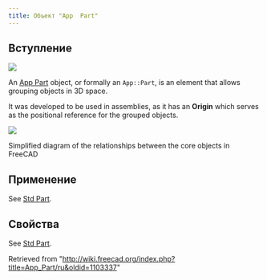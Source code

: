 ```yaml
---
title: Объект "App  Part"
---
```

## Вступление

![](/images/Geofeaturegroup.svg)

An [App Part](/App_Part "App Part") object, or formally an `App::Part`, is an element that allows grouping objects in 3D space.

It was developed to be used in assemblies, as it has an **Origin** which serves as the positional reference for the grouped objects.

![](/images/FreeCAD_core_objects.svg)

Simplified diagram of the relationships between the core objects in FreeCAD

## Применение

See [Std Part](/Std_Part#Usage "Std Part").

## Свойства

See [Std Part](/Std_Part#Properties "Std Part").

Retrieved from "<http://wiki.freecad.org/index.php?title=App_Part/ru&oldid=1103337>"